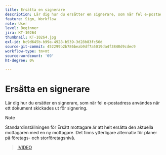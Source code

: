 ```yaml
---
title: Ersätta en signerare
description: Lär dig hur du ersätter en signerare, som när fel e-postadress användes när ett dokument skickades ut för signering
feature: Sign, Workflow
role: User
level: Beginner
jira: KT-10264
thumbnail: KT-10264.jpg
exl-id: bc9d645b-b99a-4928-b539-3d28b83fc56d
source-git-commit: 452299b2b786beab9df7a5019da4f3840d9cdec9
workflow-type: tm+mt
source-wordcount: '69'
ht-degree: 0%

---
```


# Ersätta en signerare

Lär dig hur du ersätter en signerare, som när fel e-postadress användes när ett dokument skickades ut för signering.

>[!NOTE]
>
>Standardinställningen för Ersätt mottagare är att helt ersätta den aktuella mottagaren med en ny mottagare. Det finns ytterligare alternativ för planer på företags- och storföretagsnivå.

>[!VIDEO](https://video.tv.adobe.com/v/3425308?quality=12&learn=on&hidetitle=true&captions=swe)
